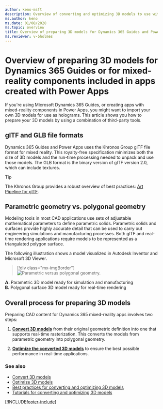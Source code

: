 ```yaml
---
author: keno-msft
description: Overview of converting and optimizing 3D models to use with Dynamics 365 Guides and Microsoft Power Apps
ms.author: keno
ms.date: 01/08/2020
ms.topic: overview
title: Overview of preparing 3D models for Dynamics 365 Guides and Power Apps
ms.reviewer: v-bholmes
---
```


# Overview of preparing 3D models for Dynamics 365 Guides or for mixed-reality components included in apps created with Power Apps

If you're using Microsoft Dynamics 365 Guides, or creating apps with mixed-reality components in Power Apps, you might want to import your own 3D models for use as holograms. This article shows you how to prepare your 3D models by using a combination of third-party tools.

## glTF and GLB file formats
Dynamics 365 Guides and Power Apps uses the Khronos Group glTF file format for mixed reality. This royalty-free specification minimizes both the size of 3D models and the run-time processing needed to unpack and use those models. The GLB format is the binary version of glTF version 2.0, which can include textures.

> [!TIP]
> The Khronos Group provides a robust overview of best practices: [Art Pipeline for glTF](https://aka.ms/glTFbestpractices).

## Parametric geometry vs. polygonal geometry

Modeling tools in most CAD applications use sets of adjustable mathematical parameters to define parametric solids. Parametric solids and surfaces provide highly accurate detail that can be used to carry out engineering simulations and manufacturing processes. Both glTF and real-time rendering applications require models to be represented as a triangulated polygon surface.

The following illustration shows a model visualized in Autodesk Inventor and Microsoft 3D Viewer.
> [!div class="mx-imgBorder"]
> ![Parametric versus polygonal geometry.](media/compare-geometry.PNG "Parametric versus polygonal geometry")

**A.**	Parametric 3D model ready for simulation and manufacturing<br>
**B.**	Polygonal surface 3D model ready for real-time rendering

## Overall process for preparing 3D models

Preparing CAD content for Dynamics 365 mixed-reality apps involves two steps: 

1.	[**Convert 3D models**](convert-models.md) from their original geometric definition into one that supports real-time rasterization. This converts the models from parametric geometry into polygonal geometry.

2.	[**Optimize the converted 3D models**](optimize-models.md) to ensure the best possible performance in real-time applications.

### See also
- [Convert 3D models](convert-models.md)
- [Optimize 3D models](optimize-models.md)
- [Best practices for converting and optimizing 3D models](best-practices.md)
- [Tutorials for converting and optimizing 3D models](tutorials-overview.md)


[!INCLUDE[footer-include](../../includes/footer-banner.md)]
